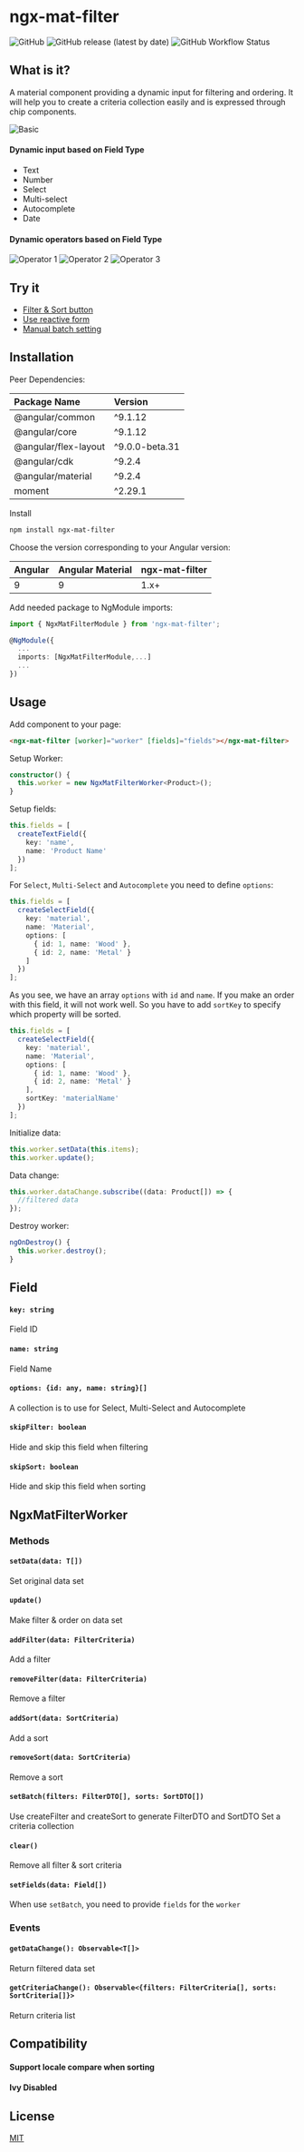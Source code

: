 # ngx-mat-filter

![GitHub](https://img.shields.io/github/license/phongca22/ngx-mat-filter)
![GitHub release (latest by date)](https://img.shields.io/github/v/release/phongca22/ngx-mat-filter)
![GitHub Workflow Status](https://img.shields.io/github/workflow/status/phongca22/ngx-mat-filter/build)

## What is it?

A material component providing a dynamic input for filtering and ordering. It will help you to create a criteria collection easily and is expressed through chip components.

![Basic](https://raw.githubusercontent.com/phongca22/ngx-mat-filter/main/docs/images/basic.png)

#### Dynamic input based on Field Type
- Text
- Number
- Select
- Multi-select
- Autocomplete
- Date

#### Dynamic operators based on Field Type
![Operator 1](https://raw.githubusercontent.com/phongca22/ngx-mat-filter/main/docs/images/operator-1.png)
![Operator 2](https://raw.githubusercontent.com/phongca22/ngx-mat-filter/main/docs/images/operator-2.png)
![Operator 3](https://raw.githubusercontent.com/phongca22/ngx-mat-filter/main/docs/images/operator-3.png)

## Try it

- [Filter & Sort button](https://stackblitz.com/edit/ngx-mat-filter-basic)
- [Use reactive form](https://stackblitz.com/edit/ngx-mat-filter-inline)
- [Manual batch setting](https://stackblitz.com/edit/ngx-mat-filter-batch)

## Installation

Peer Dependencies:

| Package Name         | Version        |
| :------------------- | :------------- |
| @angular/common      | ^9.1.12        |
| @angular/core        | ^9.1.12        |
| @angular/flex-layout | ^9.0.0-beta.31 |
| @angular/cdk         | ^9.2.4         |
| @angular/material    | ^9.2.4         |
| moment               | ^2.29.1        |

Install

```bash
npm install ngx-mat-filter
```

Choose the version corresponding to your Angular version:

| Angular | Angular Material | ngx-mat-filter |
| ------- | ---------------- | -------------- |
| 9       | 9                | 1.x+           |

Add needed package to NgModule imports:

```ts
import { NgxMatFilterModule } from 'ngx-mat-filter';

@NgModule({
  ...
  imports: [NgxMatFilterModule,...]
  ...
})
```

## Usage

Add component to your page:

```html
<ngx-mat-filter [worker]="worker" [fields]="fields"></ngx-mat-filter>
```

Setup Worker:

```ts
constructor() {
  this.worker = new NgxMatFilterWorker<Product>();
}
```

Setup fields:

```ts
this.fields = [
  createTextField({
    key: 'name',
    name: 'Product Name'
  })
];
```

For `Select`, `Multi-Select` and `Autocomplete` you need to define `options`:

```ts
this.fields = [
  createSelectField({
    key: 'material',
    name: 'Material',
    options: [
      { id: 1, name: 'Wood' },
      { id: 2, name: 'Metal' }
    ]
  })
];
```

As you see, we have an array `options` with `id` and `name`. If you make an order with this field, it will not work well.
So you have to add `sortKey` to specify which property will be sorted.

```ts
this.fields = [
  createSelectField({
    key: 'material',
    name: 'Material',
    options: [
      { id: 1, name: 'Wood' },
      { id: 2, name: 'Metal' }
    ],
    sortKey: 'materialName'
  })
];
```

Initialize data:

```ts
this.worker.setData(this.items);
this.worker.update();
```

Data change:

```ts
this.worker.dataChange.subscribe((data: Product[]) => {
  //filtered data
});
```

Destroy worker:

```ts
ngOnDestroy() {
  this.worker.destroy();
}
```

## Field
#### `key: string`
Field ID

#### `name: string`
Field Name

#### `options: {id: any, name: string}[]`
A collection is to use for Select, Multi-Select and Autocomplete

#### `skipFilter: boolean`
Hide and skip this field when filtering

#### `skipSort: boolean`
Hide and skip this field when sorting

## NgxMatFilterWorker

### Methods

#### `setData(data: T[])`

Set original data set

#### `update()`

Make filter & order on data set

#### `addFilter(data: FilterCriteria)`

Add a filter

#### `removeFilter(data: FilterCriteria)`

Remove a filter

#### `addSort(data: SortCriteria)`

Add a sort

#### `removeSort(data: SortCriteria)`

Remove a sort

#### `setBatch(filters: FilterDTO[], sorts: SortDTO[])`

Use createFilter and createSort to generate FilterDTO and SortDTO
Set a criteria collection

#### `clear()`

Remove all filter & sort criteria

#### `setFields(data: Field[])`

When use `setBatch`, you need to provide `fields` for the `worker`

### Events

#### `getDataChange(): Observable<T[]>`

Return filtered data set

#### `getCriteriaChange(): Observable<{filters: FilterCriteria[], sorts: SortCriteria[]}>`
Return criteria list

## Compatibility
#### Support locale compare when sorting
#### Ivy Disabled

## License

[MIT](https://github.com/phongca22/ngx-mat-filter/blob/main/LICENSE)
